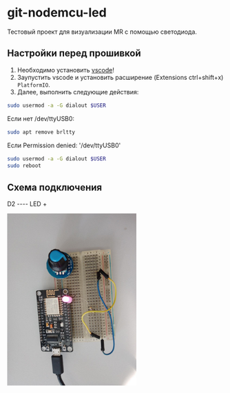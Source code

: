 # git-nodemcu-led

Тестовый проект для визуализации MR с помощью светодиода.

## Настройки перед прошивкой

1. Необходимо установить  [vscode](https://code.visualstudio.com/download "download vscode")!
2. Заупустить vscode и установить расширение  (Extensions ctrl+shift+x) `PlatformIO`.
3. Далее, выполнить следующие действия:

```bash
sudo usermod -a -G dialout $USER
```

Если нет /dev/ttyUSB0: 
```bash
sudo apt remove brltty
```

Если Permission denied: '/dev/ttyUSB0'
```bash
sudo usermod -a -G dialout $USER
sudo reboot
```

## Схема подключения
D2 ---- LED +

<img src="./preview/preview.jpg" style="width: 300px;"/>
